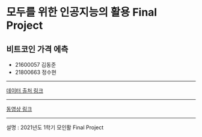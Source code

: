 # 모두를 위한 인공지능의 활용 Final Project

## 비트코인 가격 에측

* 21600057 김동준  
* 21800663 정수현  

---
[데이터 출처 링크](https://finance.yahoo.com/quote/BTC-USD/history?p=BTC-USD)  

---

[동영상 링크](https://youtu.be/1e52FZfhy48)  

---
설명 : 2021년도 1학기 모인활 Final Project